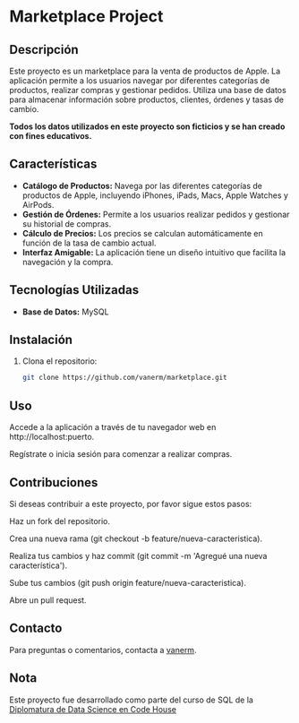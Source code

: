 # Marketplace Project

## Descripción

Este proyecto es un marketplace para la venta de productos de Apple. La aplicación permite a los usuarios navegar por diferentes categorías de productos, 
realizar compras y gestionar pedidos. Utiliza una base de datos para almacenar información sobre productos, clientes, órdenes y tasas de cambio. 

**Todos los datos utilizados en este proyecto son ficticios y se han creado con fines educativos.**

## Características

- **Catálogo de Productos:** Navega por las diferentes categorías de productos de Apple, incluyendo iPhones, iPads, Macs, Apple Watches y AirPods.
- **Gestión de Órdenes:** Permite a los usuarios realizar pedidos y gestionar su historial de compras.
- **Cálculo de Precios:** Los precios se calculan automáticamente en función de la tasa de cambio actual.
- **Interfaz Amigable:** La aplicación tiene un diseño intuitivo que facilita la navegación y la compra.

## Tecnologías Utilizadas

- **Base de Datos:** MySQL

## Instalación

1. Clona el repositorio:

   ```bash
   git clone https://github.com/vanerm/marketplace.git

## Uso
Accede a la aplicación a través de tu navegador web en http://localhost:puerto.

Regístrate o inicia sesión para comenzar a realizar compras.

## Contribuciones
Si deseas contribuir a este proyecto, por favor sigue estos pasos:

Haz un fork del repositorio.

Crea una nueva rama (git checkout -b feature/nueva-caracteristica).

Realiza tus cambios y haz commit (git commit -m 'Agregué una nueva característica').

Sube tus cambios (git push origin feature/nueva-caracteristica).

Abre un pull request.

## Contacto
Para preguntas o comentarios, contacta a [vanerm](https://www.linkedin.com/in/vanesamizrahi/).

## Nota
Este proyecto fue desarrollado como parte del curso de SQL de la [Diplomatura de Data Science en Code House](https://www.coderhouse.com/ar/diplomaturas/data/)



